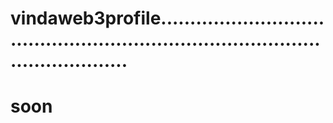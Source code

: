 # vindaweb3profile.....................................................................................................
# soon
